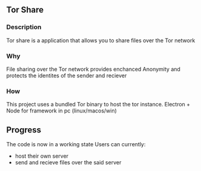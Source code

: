 ## Tor Share

### Description

Tor share is a application that allows you to share files over the Tor network

### Why

File sharing over the Tor network provides enchanced Anonymity and protects the identites of the sender and reciever

### How

This project uses a bundled Tor binary to host the tor instance.
Electron + Node for framework in pc (linux/macos/win)

## Progress

The code is now in a working state
Users can currently:
- host their own server
- send and recieve files over the said server
